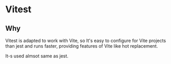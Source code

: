 # Vitest

## Why

Vitest is adapted to work with Vite, so It's easy to configure for Vite projects than jest and runs faster, providing features of Vite like hot replacement.

It-s used almsot same as jest.

